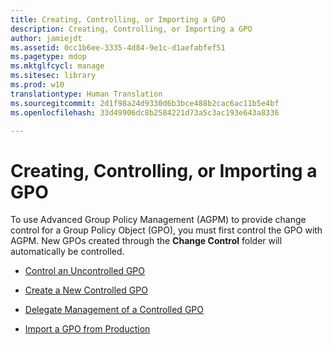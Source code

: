 ```yaml
---
title: Creating, Controlling, or Importing a GPO
description: Creating, Controlling, or Importing a GPO
author: jamiejdt
ms.assetid: 0cc1b6ee-3335-4d84-9e1c-d1aefabfef51
ms.pagetype: mdop
ms.mktglfcycl: manage
ms.sitesec: library
ms.prod: w10
translationtype: Human Translation
ms.sourcegitcommit: 2d1f98a24d9330d6b3bce488b2cac6ac11b5e4bf
ms.openlocfilehash: 33d49906dc8b2584221d73a5c3ac193e643a8336

---
```



# Creating, Controlling, or Importing a GPO


To use Advanced Group Policy Management (AGPM) to provide change control for a Group Policy Object (GPO), you must first control the GPO with AGPM. New GPOs created through the **Change Control** folder will automatically be controlled.

-   [Control an Uncontrolled GPO](control-an-uncontrolled-gpo-agpm30ops.md)

-   [Create a New Controlled GPO](create-a-new-controlled-gpo-agpm30ops.md)

-   [Delegate Management of a Controlled GPO](delegate-management-of-a-controlled-gpo-agpm30ops.md)

-   [Import a GPO from Production](import-a-gpo-from-production-editor-agpm30ops.md)

 

 








<!--HONumber=Jun16_HO4-->


